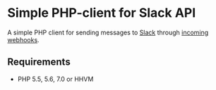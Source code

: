 # Simple PHP-client for Slack API

A simple PHP client for sending messages to [Slack](https://slack.com) through [incoming webhooks](https://api.slack.com/incoming-webhooks).

## Requirements

* PHP 5.5, 5.6, 7.0 or HHVM
